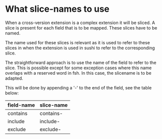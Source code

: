 # What slice-names to use

When a cross-version extension is a complex extension it will be sliced. A slice is present for each field that is to be mapped. These slices have to be named.

The name used for these slices is relevant as it is used to refer to these slices in when the extension is used in sushi to refer to the corresponding slice.

The straightforward approach is to use the name of the field to refer to the slice. This is possible except for some exception cases where this name overlaps with a reserved word in fsh. In this case, the slicename is to be adapted.

This will be done by appending a '-' to the end of the field, see the table below:

| field-name | slice-name |
|------------|------------|
| contains   | contains-  |
| include    | include-  |
| exclude    | exclude-  |
